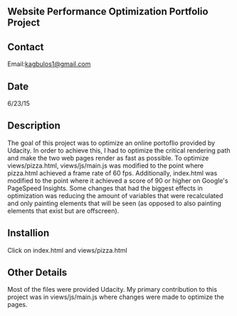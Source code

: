 Website Performance Optimization Portfolio Project
---------------------------

Contact
-------
Email:kagbulos1@gmail.com

Date
----
6/23/15

Description
-----------
The goal of this project was to optimize an online portoflio provided by Udacity. In order to achieve this, I had to optimize the critical rendering path and make the two web pages render as fast as possible. To optimize views/pizza.html, views/js/main.js was modified to the point where pizza.html achieved a frame rate of 60 fps. Additionally, index.html was modified to the point where it achieved a score of 90 or higher on Google's PageSpeed Insights. Some changes that had the biggest effects in optimization was reducing the amount of variables that were recalculated and only painting elements that will be seen (as opposed to also painting elements that exist but are offscreen).

Installion
----------
Click on index.html and views/pizza.html

Other Details
-------------
Most of the files were provided Udacity. My primary contribution to this project was in views/js/main.js where changes were made to optimize the pages.

